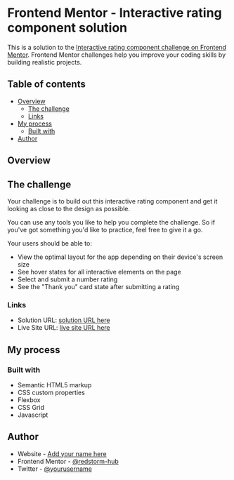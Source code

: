 # Frontend Mentor - Interactive rating component solution

This is a solution to the [Interactive rating component challenge on Frontend Mentor](https://www.frontendmentor.io/challenges/interactive-rating-component-koxpeBUmI). Frontend Mentor challenges help you improve your coding skills by building realistic projects.

## Table of contents

- [Overview](#overview)
  - [The challenge](#the-challenge)
  - [Links](#links)
- [My process](#my-process)
  - [Built with](#built-with)
- [Author](#author)

## Overview

## The challenge

Your challenge is to build out this interactive rating component and get it looking as close to the design as possible.

You can use any tools you like to help you complete the challenge. So if you've got something you'd like to practice, feel free to give it a go.

Your users should be able to:

- View the optimal layout for the app depending on their device's screen size
- See hover states for all interactive elements on the page
- Select and submit a number rating
- See the "Thank you" card state after submitting a rating

### Links

- Solution URL: [solution URL here](https://your-solution-url.com)
- Live Site URL: [live site URL here](https://interactive-rating.netlify.app/)

## My process

### Built with

- Semantic HTML5 markup
- CSS custom properties
- Flexbox
- CSS Grid
- Javascript

## Author

- Website - [Add your name here](https://www.your-site.com)
- Frontend Mentor - [@redstorm-hub](https://www.frontendmentor.io/profile/redstorm-hub)
- Twitter - [@yourusername](https://www.twitter.com/yourusername)
